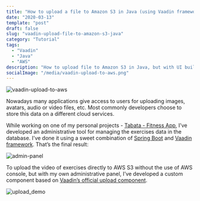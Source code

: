 ```yaml
---
title: "How to upload a file to Amazon S3 in Java (using Vaadin framework)"
date: "2020-03-13"
template: "post"
draft: false
slug: "vaadin-upload-file-to-amazon-s3-java"
category: "Tutorial"
tags:
  - "Vaadin"
  - "Java"
  - "AWS"
description: "How to upload file to Amazon S3 in Java, but with UI build with Vaadin framework"
socialImage: "/media/vaadin-upload-to-aws.png"
---
```


![vaadin-upload-to-aws](/media/vaadin-upload-to-aws.png)

Nowadays many applications give access to users for uploading images, avatars, audio or video files, etc. Most commonly developers choose to store this data on a different cloud services.

While working on one of my personal projects - [Tabata - Fitness App](https://tabata.ramonak.io/), I’ve developed an administrative tool for managing the exercises data in the database. I’ve done it using a sweet combination of [Spring Boot](https://spring.io/projects/spring-boot) and [Vaadin framework](https://vaadin.com/). That’s the final result:

![admin-panel](/posts/Vaadin-AWS/adminka-view.JPG)

To upload the video of exercises directly to AWS S3 without the use of AWS console, but with my own administrative panel, I’ve developed a custom component based on [Vaadin’s official upload component](https://vaadin.com/components/vaadin-upload).

![upload_demo](/posts/Vaadin-AWS/upload_supermans_demo.gif)
